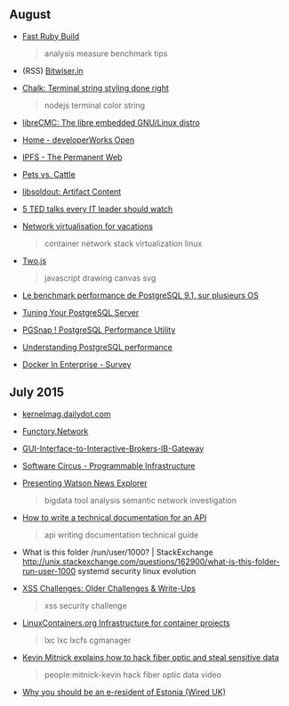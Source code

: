 ﻿## August

* [Fast Ruby Build](
  https://github.com/JuanitoFatas/fast-ruby)
  > analysis measure benchmark tips

* (RSS) [Bitwiser.in](
  http://bitwiser.in/)
  
* [Chalk: Terminal string styling done right](
  https://github.com/chalk/chalk)
  > nodejs terminal color string

* [libreCMC: The libre embedded GNU/Linux distro](
  https://librecmc.org/)

* [Home - developerWorks Open](
  https://developer.ibm.com/open/)
  
* [IPFS - The Permanent Web](
  https://github.com/ipfs/ipfs/)
  

* [Pets vs. Cattle](
  http://deis.com/blog/2015/pets-vs-cattle)

* [libsoldout: Artifact Content](
  http://fossil.instinctive.eu/libsoldout/artifact/1e22b7962dfba92c28f4916609746045dbe29a90)
  
* [5 TED talks every IT leader should watch](
  https://enterprisersproject.com/article/2015/7/5-ted-talks-every-it-leader-should-watch)

* [Network virtualisation for vacations](
  http://linuxfr.org/users/tankey/journaux/vacances-reseaux-hostiles)
  > container network stack virtualization linux

* [Two.js](
  https://jonobr1.github.io/two.js/)
  > javascript drawing canvas svg
  
* [Le benchmark performance de PostgreSQL 9.1, sur plusieurs OS](
  http://www.unix-experience.fr/2013/benchmark-comparatif-postgresql-9-1/)

* [Tuning Your PostgreSQL Server](
  https://wiki.postgresql.org/wiki/)

* [PGSnap ! PostgreSQL Performance Utility](
  http://pgsnap.projects.pgfoundry.org/)

* [Understanding PostgreSQL performance](
  http://www.craigkerstiens.com/2012/10/01/understanding-postgres-performance)

* [Docker In Enterprise - Survey](
  https://www.surveymonkey.com/r/?sm=KKFGNRVrhSSeAV7OzaMmWz64uH%2bM4pFuERLZiLBK3QagbSCQnkdrEerJ2lriKFO6gYxrLuWFX11tGCrXhnRuOA%3d%3d)

## July 2015

* [kernelmag.dailydot.com](
  http://kernelmag.dailydot.com/)

* [Functory.Network](
  https://www.lri.fr/~filliatr/functory/doc/Functory.Network.html)

* [GUI-Interface-to-Interactive-Brokers-IB-Gateway](
  https://github.com/virusme/GUI-Interface-to-Interactive-Brokers-IB-Gateway)

* [Software Circus - Programmable Infrastructure](
  http://softwarecircus.io/)

* [Presenting Watson News Explorer](
  https://developer.ibm.com/watson/blog/2015/07/20/presenting-watson-news-explorer/)
  > bigdata tool analysis semantic network investigation

* [How to write a technical documentation for an API](
  http://api-writing.blogspot.fr/)
  > api writing documentation technical guide

* What is this folder /run/user/1000? | StackExchange
  http://unix.stackexchange.com/questions/162900/what-is-this-folder-run-user-1000
  systemd security linux evolution

* [XSS Challenges: Older Challenges & Write-Ups](
  https://github.com/cure53/XSSChallengeWiki/wiki/Older-Challenges-and-Write-Ups)
  > xss security challenge

* [LinuxContainers.org Infrastructure for container projects](
  https://linuxcontainers.org/)
  > lxc lxc lxcfs cgmanager

* [Kevin Mitnick explains how to hack fiber optic and steal sensitive data](
  https://www.youtube.com/watch?v=bnzeyBK3kAY&feature=youtu.be)
  > people:mitnick-kevin hack fiber optic data video

* [Why you should be an e-resident of Estonia (Wired UK)](
  http://www.wired.co.uk/magazine/archive/2015/07/features/estonia-e-resident)


